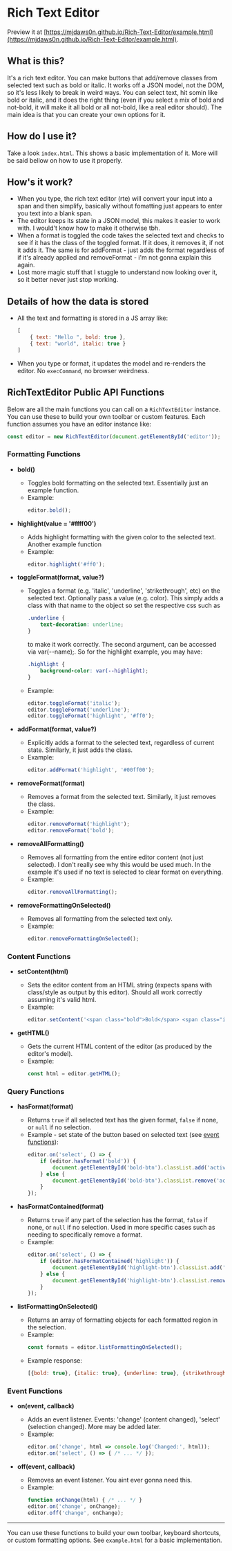 Rich Text Editor
===============================================

Preview it at [https://mjdaws0n.github.io/Rich-Text-Editor/example.html](https://mjdaws0n.github.io/Rich-Text-Editor/example.html).

What is this?
-------------
It's a rich text editor. You can make buttons that add/remove classes from selected text such as bold or italic. It works off a JSON model, not the DOM, so it's less likely to break in weird ways. You can select text, hit somin like bold or italic, and it does the right thing (even if you select a mix of bold and not-bold, it will make it all bold or all not-bold, like a real editor should). The main idea is that you can create your own options for it.

How do I use it?
----------------
Take a look `index.html`. This shows a basic implementation of it. More will be said bellow on how to use it properly.

How's it work?
----------------
- When you type, the rich text editor (rte) will convert your input into a span and then simplify, basically without fomatting just appears to enter you text into a blank span.
- The editor keeps its state in a JSON model, this makes it easier to work with. I would't know how to make it otherwise tbh.
- When a format is toggled the code takes the selected text and checks to see if it has the class of the toggled format. If it does, it removes it, if not it adds it. The same is for addFormat - just adds the format regardless of if it's already applied and removeFormat - i'm not gonna explain this again.
- Lost more magic stuff that I stuggle to understand now looking over it, so it better never just stop working.


Details of how the data is stored
-----------------
- All the text and formatting is stored in a JS array like:

	```js
	[
		{ text: "Hello ", bold: true },
		{ text: "world", italic: true }
	]
	```
- When you type or format, it updates the model and re-renders the editor. No `execCommand`, no browser weirdness.


RichTextEditor Public API Functions
-----------------------------------

Below are all the main functions you can call on a `RichTextEditor` instance. You can use these to build your own toolbar or custom features. Each function assumes you have an editor instance like:

```js
const editor = new RichTextEditor(document.getElementById('editor'));
```

### Formatting Functions

- **bold()**
	- Toggles bold formatting on the selected text. Essentially just an example function.
	- Example:
		```javascript
		editor.bold();
		```
- **highlight(value = '#ffff00')**
	- Adds highlight formatting with the given color to the selected text. Another example function
	- Example:
		```js
		editor.highlight('#ff0');
		```

- **toggleFormat(format, value?)**
	- Toggles a format (e.g. 'italic', 'underline', 'strikethrough', etc) on the selected text. Optionally pass a value (e.g. color). This simply adds a class with that name to the object so set the respective css such as 
		```css
		.underline {
			text-decoration: underline;
		}
		```
		to make it work correctly. The second argument, can be accessed via var(--name);. So for the highlight example, you may have:
		```css
		.highlight {
			background-color: var(--highlight);
		}
		```
	- Example:
		```js
		editor.toggleFormat('italic');
		editor.toggleFormat('underline');
		editor.toggleFormat('highlight', '#ff0');
		```

- **addFormat(format, value?)**
	- Explicitly adds a format to the selected text, regardless of current state. Similarly, it just adds the class.
	- Example:
		```js
		editor.addFormat('highlight', '#00ff00');
		```

- **removeFormat(format)**
	- Removes a format from the selected text. Similarly, it just removes the class.
	- Example:
		```js
		editor.removeFormat('highlight');
		editor.removeFormat('bold');
		```

- **removeAllFormatting()**
	- Removes all formatting from the entire editor content (not just selected). I don't really see why this would be used much. In the example it's used if no text is selected to clear format on everything.
	- Example:
		```js
		editor.removeAllFormatting();
		```

- **removeFormattingOnSelected()**
	- Removes all formatting from the selected text only.
	- Example:
		```js
		editor.removeFormattingOnSelected();
		```

### Content Functions

- **setContent(html)**
	- Sets the editor content from an HTML string (expects spans with class/style as output by this editor). Should all work correctly assuming it's valid html.
	- Example:
		```js
		editor.setContent('<span class="bold">Bold</span> <span class="italic">Italic</span>');
		```

- **getHTML()**
	- Gets the current HTML content of the editor (as produced by the editor's model).
	- Example:
		```js
		const html = editor.getHTML();
		```

### Query Functions

- **hasFormat(format)**
	- Returns `true` if all selected text has the given format, `false` if none, or `null` if no selection.
	- Example - set state of the button based on selected text (see [event functions](#event-functions)):
		```js
		editor.on('select', () => {
			if (editor.hasFormat('bold')) {
				document.getElementById('bold-btn').classList.add('active');
			} else {
				document.getElementById('bold-btn').classList.remove('active');
			}
		});
		```

- **hasFormatContained(format)**
	- Returns `true` if any part of the selection has the format, `false` if none, or `null` if no selection. Used in more specific cases such as needing to specifically remove a format.
	- Example:
		```js
		editor.on('select', () => {
			if (editor.hasFormatContained('highlight')) {
				document.getElementById('highlight-btn').classList.add('active');
			} else {
				document.getElementById('highlight-btn').classList.remove('active');
			}
		});
		```

- **listFormattingOnSelected()**
	- Returns an array of formatting objects for each formatted region in the selection.
	- Example:
		```js
		const formats = editor.listFormattingOnSelected();
		```
	- Example response:
		```javascript
		[{bold: true}, {italic: true}, {underline: true}, {strikethrough: true}, {highlight: true, highlightValue: "#ff0"}, {highlight: true, highlightValue: "#0af"}]
		```

### Event Functions

- **on(event, callback)**
	- Adds an event listener. Events: 'change' (content changed), 'select' (selection changed). More may be added later.
	- Example:
		```js
		editor.on('change', html => console.log('Changed:', html));
		editor.on('select', () => { /* ... */ });
		```

- **off(event, callback)**
	- Removes an event listener. You aint ever gonna need this.
	- Example:
		```js
		function onChange(html) { /* ... */ }
		editor.on('change', onChange);
		editor.off('change', onChange);
		```

---

You can use these functions to build your own toolbar, keyboard shortcuts, or custom formatting options. See `example.html` for a basic implementation.